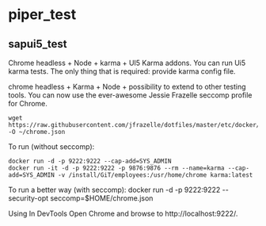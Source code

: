 # piper_test
## sapui5_test
Chrome headless + Node + karma + UI5 Karma addons. 
You can run Ui5 karma tests. The only thing that is required: provide karma config file. 

chrome headless + Karma + Node + possibility to extend to other testing tools.
You can now use the ever-awesome Jessie Frazelle seccomp profile for Chrome.
```
wget https://raw.githubusercontent.com/jfrazelle/dotfiles/master/etc/docker/seccomp/chrome.json -O ~/chrome.json
```
To run (without seccomp):
```
docker run -d -p 9222:9222 --cap-add=SYS_ADMIN
docker run -it -d -p 9222:9222 -p 9876:9876 --rm --name=karma --cap-add=SYS_ADMIN -v /install/GiT/employees:/usr/home/chrome karma:latest
```
To run a better way (with seccomp):
docker run -d -p 9222:9222 --security-opt seccomp=$HOME/chrome.json

Using In DevTools
Open Chrome and browse to http://localhost:9222/.

